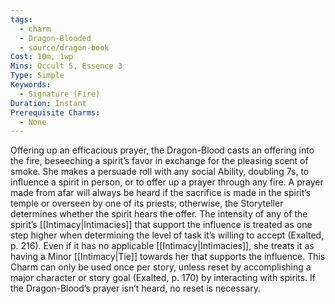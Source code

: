 ```yaml
---
tags:
  - charm
  - Dragon-Blooded
  - source/dragon-book
Cost: 10m, 1wp
Mins: Occult 5, Essence 3
Type: Simple
Keywords:
  - Signature (Fire)
Duration: Instant
Prerequisite Charms:
  - None
---
```

Offering up an efficacious prayer, the Dragon-Blood casts an offering into the fire, beseeching a spirit’s favor in exchange for the pleasing scent of smoke. She makes a persuade roll with any social Ability, doubling 7s, to influence a spirit in person, or to offer up a prayer through any fire. A prayer made from afar will always be heard if the sacrifice is made in the spirit’s temple or overseen by one of its priests; otherwise, the Storyteller determines whether the spirit hears the offer. The intensity of any of the spirit’s [[Intimacy|Intimacies]] that support the influence is treated as one step higher when determining the level of task it’s willing to accept (Exalted, p. 216). Even if it has no applicable [[Intimacy|Intimacies]], she treats it as having a Minor [[Intimacy|Tie]] towards her that supports the influence. This Charm can only be used once per story, unless reset by accomplishing a major character or story goal (Exalted, p. 170) by interacting with spirits. If the Dragon-Blood’s prayer isn’t heard, no reset is necessary.